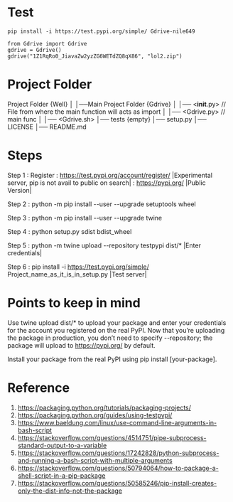 # Test

```
pip install -i https://test.pypi.org/simple/ Gdrive-nile649
```
```
from Gdrive import Gdrive
gdrive = Gdrive()
gdrive("1Z1RqRo0_JiavaZw2yzZG6WETdZQ8qX86", "lol2.zip")
```
# Project Folder

Project Folder {Well}
│ 
│──Main Project Folder {Gdrive}
│  │── <__init__.py> // File from where the main function will acts as import
│  │── <Gdrive.py> // main func
│  │── <Gdrive.sh> 
│── tests {empty}
│── setup.py
│── LICENSE 
│── README.md 

# Steps 

Step 1 : Register 
	   : https://test.pypi.org/account/register/ |Experimental server, pip is not avail to public on search|
	   : https://pypi.org/ |Public Version|

Step 2 : python -m pip install --user --upgrade setuptools wheel

Step 3 : python -m pip install --user --upgrade twine

Step 4 : python setup.py sdist bdist_wheel

Step 5 : python -m twine upload --repository testpypi dist/* |Enter credentials|

Step 6 : pip install -i https://test.pypi.org/simple/ Project_name_as_it_is_in_setup.py |Test server|


# Points to keep in mind

Use twine upload dist/* to upload your package and enter your credentials for the account you registered on the real PyPI. Now that you’re uploading the package in production, you don’t need to specify --repository; the package will upload to https://pypi.org/ by default.

Install your package from the real PyPI using pip install [your-package].

# Reference
1. https://packaging.python.org/tutorials/packaging-projects/
2. https://packaging.python.org/guides/using-testpypi/
3. https://www.baeldung.com/linux/use-command-line-arguments-in-bash-script
4. https://stackoverflow.com/questions/4514751/pipe-subprocess-standard-output-to-a-variable
5. https://stackoverflow.com/questions/17242828/python-subprocess-and-running-a-bash-script-with-multiple-arguments
6. https://stackoverflow.com/questions/50794064/how-to-package-a-shell-script-in-a-pip-package
7. https://stackoverflow.com/questions/50585246/pip-install-creates-only-the-dist-info-not-the-package
